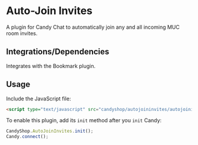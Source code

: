# Auto-Join Invites

A plugin for Candy Chat to automatically join any and all incoming MUC room invites.

## Integrations/Dependencies
Integrates with the Bookmark plugin.


## Usage
Include the JavaScript file:
```HTML
<script type="text/javascript" src="candyshop/autojoininvites/autojoininvites.js"></script>
```

To enable this plugin, add its `init` method after you `init` Candy:
```JavaScript
CandyShop.AutoJoinInvites.init();
Candy.connect();
```
